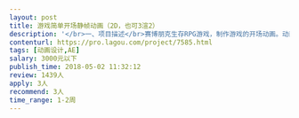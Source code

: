 ```yaml
---                
layout: post       
title: 游戏简单开场静帧动画（2D，也可3渲2）           
description: '</br>一、项目描述</br>赛博朋克生存RPG游戏，制作游戏的开场动画。动画形式是很简单的插画式，有完整参考，内容需自行设计。</br></br>二、主要功能点</br>插画式简单动画片段</br>字幕式简单动画片段</br></br>三、可参考产品</br>在公司闪屏和游戏Logo之后开始播放，作为讲述游戏剧情和遮挡载入游戏的时间之用。</br>序幕1（参考1：https://www.bilibili.com/video/av5574008/?p=2 ）</br>序幕2（参考2：http://store.steampowered.com/app/420530/OneShot/</br>）</br></br>四、人员要求</br>熟练使用AE，审美成熟，能自行把握风格。</br>'     
contenturl: https://pro.lagou.com/project/7585.html      
tags: [动画设计,AE]            
salary: 3000元以下          
publish_time: 2018-05-02 11:32:12         
review: 1439人                   
apply: 3人                   
recommend: 3人                   
time_range: 1-2周              
---                 
```

